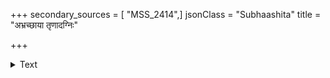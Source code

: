 +++
secondary_sources = [ "MSS_2414",]
jsonClass = "Subhaashita"
title = "अभ्रच्छाया तृणादग्निः"

+++

<details><summary>Text</summary>

अभ्रच्छाया तृणादग्निः खलप्रीतिः स्थले जलम्।  
वेश्यारागः कुमित्रं च षडेते बुद्बुदोपमाः॥
</details>
